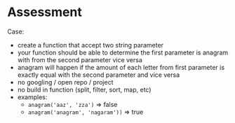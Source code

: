 # Assessment

Case:

- create a function that accept two string parameter
- your function should be able to determine the first parameter is anagram with from the second parameter vice versa
- anagram will happen if the amount of each letter from first parameter is exactly equal with the second parameter and vice versa
- no googling / open repo / project
- no build in function (split, filter, sort, map, etc)
- examples:
  - `anagram('aaz', 'zza')` => false
  - `anagram('anagram', 'nagaram'))` => true
